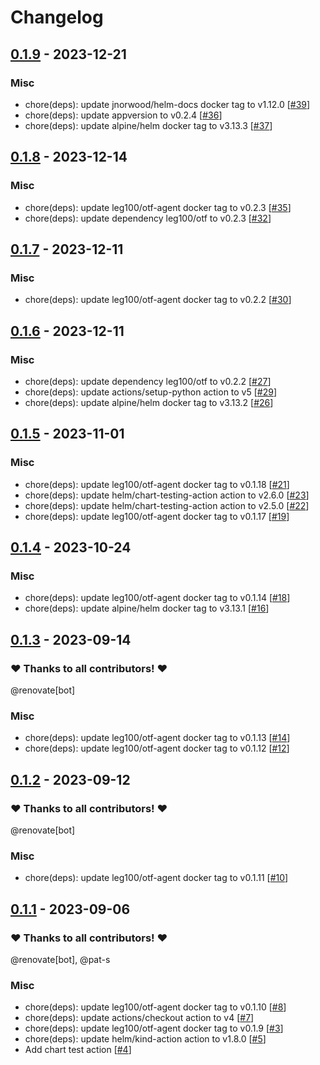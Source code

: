 # Changelog

## [0.1.9](https://github.com/pat-s/otf-agent-helm/releases/tag/0.1.9) - 2023-12-21

 

### Misc

- chore(deps): update jnorwood/helm-docs docker tag to v1.12.0 [[#39](https://github.com/pat-s/otf-agent-helm/pull/39)]
- chore(deps): update appversion to v0.2.4 [[#36](https://github.com/pat-s/otf-agent-helm/pull/36)]
- chore(deps): update alpine/helm docker tag to v3.13.3 [[#37](https://github.com/pat-s/otf-agent-helm/pull/37)]

## [0.1.8](https://github.com/pat-s/otf-agent-helm/releases/tag/0.1.8) - 2023-12-14

 

### Misc

- chore(deps): update leg100/otf-agent docker tag to v0.2.3 [[#35](https://github.com/pat-s/otf-agent-helm/pull/35)]
- chore(deps): update dependency leg100/otf to v0.2.3 [[#32](https://github.com/pat-s/otf-agent-helm/pull/32)]

## [0.1.7](https://github.com/pat-s/otf-agent-helm/releases/tag/0.1.7) - 2023-12-11

 

### Misc

- chore(deps): update leg100/otf-agent docker tag to v0.2.2 [[#30](https://github.com/pat-s/otf-agent-helm/pull/30)]

## [0.1.6](https://github.com/pat-s/otf-agent-helm/releases/tag/0.1.6) - 2023-12-11

 

### Misc

- chore(deps): update dependency leg100/otf to v0.2.2 [[#27](https://github.com/pat-s/otf-agent-helm/pull/27)]
- chore(deps): update actions/setup-python action to v5 [[#29](https://github.com/pat-s/otf-agent-helm/pull/29)]
- chore(deps): update alpine/helm docker tag to v3.13.2 [[#26](https://github.com/pat-s/otf-agent-helm/pull/26)]

## [0.1.5](https://github.com/pat-s/otf-agent-helm/releases/tag/0.1.5) - 2023-11-01

 

### Misc

- chore(deps): update leg100/otf-agent docker tag to v0.1.18 [[#21](https://github.com/pat-s/otf-agent-helm/pull/21)]
- chore(deps): update helm/chart-testing-action action to v2.6.0 [[#23](https://github.com/pat-s/otf-agent-helm/pull/23)]
- chore(deps): update helm/chart-testing-action action to v2.5.0 [[#22](https://github.com/pat-s/otf-agent-helm/pull/22)]
- chore(deps): update leg100/otf-agent docker tag to v0.1.17 [[#19](https://github.com/pat-s/otf-agent-helm/pull/19)]

## [0.1.4](https://github.com/pat-s/otf-agent-helm/releases/tag/0.1.4) - 2023-10-24

 

### Misc

- chore(deps): update leg100/otf-agent docker tag to v0.1.14 [[#18](https://github.com/pat-s/otf-agent-helm/pull/18)]
- chore(deps): update alpine/helm docker tag to v3.13.1 [[#16](https://github.com/pat-s/otf-agent-helm/pull/16)]

## [0.1.3](https://github.com/pat-s/otf-agent-helm/releases/tag/0.1.3) - 2023-09-14

### ❤️ Thanks to all contributors! ❤️

@renovate[bot]

### Misc

- chore(deps): update leg100/otf-agent docker tag to v0.1.13 [[#14](https://github.com/pat-s/otf-agent-helm/pull/14)]
- chore(deps): update leg100/otf-agent docker tag to v0.1.12 [[#12](https://github.com/pat-s/otf-agent-helm/pull/12)]

## [0.1.2](https://github.com/pat-s/otf-agent-helm/releases/tag/0.1.2) - 2023-09-12

### ❤️ Thanks to all contributors! ❤️

@renovate[bot]

### Misc

- chore(deps): update leg100/otf-agent docker tag to v0.1.11 [[#10](https://github.com/pat-s/otf-agent-helm/pull/10)]

## [0.1.1](https://github.com/pat-s/otf-agent-helm/releases/tag/0.1.1) - 2023-09-06

### ❤️ Thanks to all contributors! ❤️

@renovate[bot], @pat-s

### Misc

- chore(deps): update leg100/otf-agent docker tag to v0.1.10 [[#8](https://github.com/pat-s/otf-agent-helm/pull/8)]
- chore(deps): update actions/checkout action to v4 [[#7](https://github.com/pat-s/otf-agent-helm/pull/7)]
- chore(deps): update leg100/otf-agent docker tag to v0.1.9 [[#3](https://github.com/pat-s/otf-agent-helm/pull/3)]
- chore(deps): update helm/kind-action action to v1.8.0 [[#5](https://github.com/pat-s/otf-agent-helm/pull/5)]
- Add chart test action [[#4](https://github.com/pat-s/otf-agent-helm/pull/4)]
